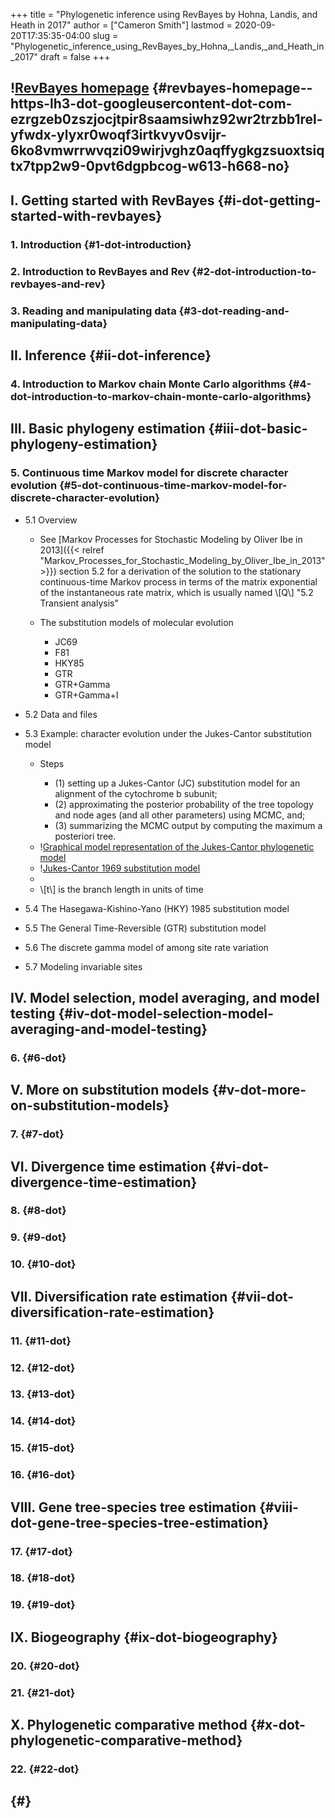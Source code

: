 +++
title = "Phylogenetic inference using RevBayes by Hohna, Landis, and Heath in 2017"
author = ["Cameron Smith"]
lastmod = 2020-09-20T17:35:35-04:00
slug = "Phylogenetic_inference_using_RevBayes_by_Hohna,_Landis,_and_Heath_in_2017"
draft = false
+++

## \![RevBayes homepage](<https://lh3.googleusercontent.com/eZrgzeB0zszjoCjTpiR8SaamsiWHZ92Wr2TrZbb1Rel%5FyFwDX-ylYxr0WoQf3irtkvyV0SvIJR-6Ko8VmWrrWVqzi09WirJVGhz0aQFfygKGzsuoxTsiqTx7tpp2W9%5F0Pvt6DgpBcog=w613-h668-no>) {#revbayes-homepage--https-lh3-dot-googleusercontent-dot-com-ezrgzeb0zszjocjtpir8saamsiwhz92wr2trzbb1rel-yfwdx-ylyxr0woqf3irtkvyv0svijr-6ko8vmwrrwvqzi09wirjvghz0aqffygkgzsuoxtsiqtx7tpp2w9-0pvt6dgpbcog-w613-h668-no}


## I. Getting started with RevBayes {#i-dot-getting-started-with-revbayes}


### 1. Introduction {#1-dot-introduction}


### 2. Introduction to RevBayes and Rev {#2-dot-introduction-to-revbayes-and-rev}


### 3. Reading and manipulating data {#3-dot-reading-and-manipulating-data}


## II. Inference {#ii-dot-inference}


### 4. Introduction to Markov chain Monte Carlo algorithms {#4-dot-introduction-to-markov-chain-monte-carlo-algorithms}


## III. Basic phylogeny estimation {#iii-dot-basic-phylogeny-estimation}


### 5. Continuous time Markov model for discrete character evolution {#5-dot-continuous-time-markov-model-for-discrete-character-evolution}

<!--list-separator-->

-  5.1 Overview

    <!--list-separator-->

    -  See [Markov Processes for Stochastic Modeling by Oliver Ibe in 2013]({{< relref "Markov_Processes_for_Stochastic_Modeling_by_Oliver_Ibe_in_2013" >}}) section 5.2 for a derivation of the solution to the stationary continuous-time Markov process in terms of the matrix exponential of the instantaneous rate matrix, which is usually named \\[Q\\] "5.2 Transient analysis"

    <!--list-separator-->

    -  The substitution models of molecular evolution

        <!--list-separator-->

        -  JC69

        <!--list-separator-->

        -  F81

        <!--list-separator-->

        -  HKY85

        <!--list-separator-->

        -  GTR

        <!--list-separator-->

        -  GTR+Gamma

        <!--list-separator-->

        -  GTR+Gamma+I

<!--list-separator-->

-  5.2 Data and files

<!--list-separator-->

-  5.3 Example: character evolution under the Jukes-Cantor substitution model

    <!--list-separator-->

    -  Steps

        <!--list-separator-->

        -  (1) setting up a Jukes-Cantor (JC) substitution model for an alignment of the cytochrome b subunit;

        <!--list-separator-->

        -  (2) approximating the posterior probability of the tree topology and node ages (and all other parameters) using MCMC, and;

        <!--list-separator-->

        -  (3) summarizing the MCMC output by computing the maximum a posteriori tree.

    <!--list-separator-->

    -  \![Graphical model representation of the Jukes-Cantor phylogenetic model](<https://lh3.googleusercontent.com/XsxT1xV-uWFmuy5ifQpYoWLVrjruIFh9FapTQW4GmgaicMz6aoorx7Qb27UEg%5FSCbUHrIvWqk3OIfcZOKP4bsNe2%5FJPxsD4gcy%5F5MWejvhe0vXSmC3TllIjxZ8e4fMt4F2qawtlBox2%5FgTnqwCiLObpVlvv3uMZ5Ow1VH59ZzXGzL6EZ%5F%5F2LLxvv3s%5FDD0nztMnEV6ufOG1LLQCDUVJb5DngFnVwrLSz4n4VspNiuZhboFBXILAEUbbMYfNFl3nrOR0LVEIbycQ7U74fmoOtN%5F1vSPOQppWW4RqKXi%5F8ISqrM94YFxkUgI66ziOSnKs3iGnw4I2pbtMdkyI1Q0QV8N-Qr3G1ykeTWvbcBB1x0iO1kQ6B9D6FqlUKfhLGYAO31rNQFNhFv%5FROYXIB5aGu3Lwrz4SIH91%5F1Sz5pH53oSVDvmaSi0cQ7O2G14uNhFuy3lPh5kO49SO9apZkkGcK8Q3pvl4VZNTYiqHLDGw5MLlLPT5DGM8CyLTihryQKEq2ZjQFgXKwR7IGJuG9nVeVv95OiXtDodx8hJoKhu6J9XhS6NjepBcOz1eCrLRyxRwDuzcprk2ijy5-CEQlreTplY5tfsKV78Lrbp1daKwNji7Xhb5P3VHQoyiQH5ORDR1eS%5Fym-nUQDd5HFbHeDjny9TbhzppJKj9cP%5Fge9i%5F4laeIIDI6DPvibWZZdjhWc8ihyfSFA1AYS9WhARa9PFFvc189j4uMRDeiYsARCtZH95TYRBeI=w1018-h475-no>)

    <!--list-separator-->

    -  \![Jukes-Cantor 1969 substitution model](<https://lh3.googleusercontent.com/gK5SYbUVLY4h8baOGYBOt5OyLVKYQlm%5FYKMS%5FVl7x5KISoTYVmZpFAfVdED9w1kAzhyyzK6ZhqExV71AKQrpaYqdEfYdEFv0isJ5buKi9iWEI9RunyX4SCnApQ-PRIbM0kaDbcVg0LU=w960-h399-no>)

    <!--list-separator-->

    -

    <!--list-separator-->

    -  \\[t\\] is the branch length in units of time

<!--list-separator-->

-  5.4 The Hasegawa-Kishino-Yano (HKY) 1985 substitution model

<!--list-separator-->

-  5.5 The General Time-Reversible (GTR) substitution model

<!--list-separator-->

-  5.6 The discrete gamma model of among site rate variation

<!--list-separator-->

-  5.7 Modeling invariable sites


## IV. Model selection, model averaging, and model testing {#iv-dot-model-selection-model-averaging-and-model-testing}


### 6. {#6-dot}


## V. More on substitution models {#v-dot-more-on-substitution-models}


### 7. {#7-dot}


## VI. Divergence time estimation {#vi-dot-divergence-time-estimation}


### 8. {#8-dot}


### 9. {#9-dot}


### 10. {#10-dot}


## VII. Diversification rate estimation {#vii-dot-diversification-rate-estimation}


### 11. {#11-dot}


### 12. {#12-dot}


### 13. {#13-dot}


### 14. {#14-dot}


### 15. {#15-dot}


### 16. {#16-dot}


## VIII. Gene tree-species tree estimation {#viii-dot-gene-tree-species-tree-estimation}


### 17. {#17-dot}


### 18. {#18-dot}


### 19. {#19-dot}


## IX. Biogeography {#ix-dot-biogeography}


### 20. {#20-dot}


### 21. {#21-dot}


## X. Phylogenetic comparative method {#x-dot-phylogenetic-comparative-method}


### 22. {#22-dot}


##  {#}
